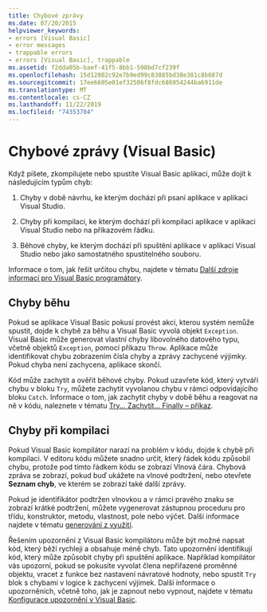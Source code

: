 ```yaml
---
title: Chybové zprávy
ms.date: 07/20/2015
helpviewer_keywords:
- errors [Visual Basic]
- error messages
- trappable errors
- errors [Visual Basic], trappable
ms.assetid: f2dda05b-baef-41f5-8bb1-598bd7cf239f
ms.openlocfilehash: 15d12802c92e7b9ed99c83885bd38e381c8b687d
ms.sourcegitcommit: 17ee6605e01ef32506f8fdc686954244ba6911de
ms.translationtype: MT
ms.contentlocale: cs-CZ
ms.lasthandoff: 11/22/2019
ms.locfileid: "74353704"
---
```

# <a name="error-messages-visual-basic"></a>Chybové zprávy (Visual Basic)
Když píšete, zkompilujete nebo spustíte Visual Basic aplikaci, může dojít k následujícím typům chyb:  
  
1. Chyby v době návrhu, ke kterým dochází při psaní aplikace v aplikaci Visual Studio.  
  
2. Chyby při kompilaci, ke kterým dochází při kompilaci aplikace v aplikaci Visual Studio nebo na příkazovém řádku.  
  
3. Běhové chyby, ke kterým dochází při spuštění aplikace v aplikaci Visual Studio nebo jako samostatného spustitelného souboru.  
  
 Informace o tom, jak řešit určitou chybu, najdete v tématu [Další zdroje informací pro Visual Basic programátory](../../../visual-basic/getting-started/additional-resources.md).  
  
## <a name="run-time-errors"></a>Chyby běhu  
 Pokud se aplikace Visual Basic pokusí provést akci, kterou systém nemůže spustit, dojde k chybě za běhu a Visual Basic vyvolá objekt `Exception`. Visual Basic může generovat vlastní chyby libovolného datového typu, včetně objektů `Exception`, pomocí příkazu `Throw`. Aplikace může identifikovat chybu zobrazením čísla chyby a zprávy zachycené výjimky. Pokud chyba není zachycena, aplikace skončí.  
  
 Kód může zachytit a ověřit běhové chyby. Pokud uzavřete kód, který vytváří chybu v bloku `Try`, můžete zachytit vyvolanou chybu v rámci odpovídajícího bloku `Catch`. Informace o tom, jak zachytit chyby v době běhu a reagovat na ně v kódu, naleznete v tématu [Try... Zachytit... Finally – příkaz](../../../visual-basic/language-reference/statements/try-catch-finally-statement.md).  
  
## <a name="compile-time-errors"></a>Chyby při kompilaci  
 Pokud Visual Basic kompilátor narazí na problém v kódu, dojde k chybě při kompilaci. V editoru kódu můžete snadno určit, který řádek kódu způsobil chybu, protože pod tímto řádkem kódu se zobrazí Vlnová čára. Chybová zpráva se zobrazí, pokud buď ukážete na vlnové podtržení, nebo otevřete **Seznam chyb**, ve kterém se zobrazí také další zprávy.  
  
 Pokud je identifikátor podtržen vlnovkou a v rámci pravého znaku se zobrazí krátké podtržení, můžete vygenerovat zástupnou proceduru pro třídu, konstruktor, metodu, vlastnost, pole nebo výčet. Další informace najdete v tématu [generování z využití](/visualstudio/ide/visual-csharp-intellisense#generate-from-usage).
  
 Řešením upozornění z Visual Basic kompilátoru může být možné napsat kód, který běží rychleji a obsahuje méně chyb. Tato upozornění identifikují kód, který může způsobit chyby při spuštění aplikace. Například kompilátor vás upozorní, pokud se pokusíte vyvolat člena nepřiřazené proměnné objektu, vracet z funkce bez nastavení návratové hodnoty, nebo spustit `Try` blok s chybami v logice k zachycení výjimek. Další informace o upozorněních, včetně toho, jak je zapnout nebo vypnout, najdete v tématu [Konfigurace upozornění v Visual Basic](/visualstudio/ide/configuring-warnings-in-visual-basic).
